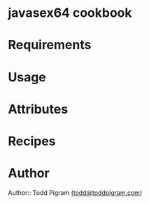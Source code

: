 # javasex64 cookbook

# Requirements

# Usage

# Attributes

# Recipes

# Author

Author:: Todd Pigram (<todd@toddpigram.com>)

